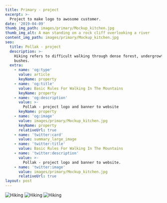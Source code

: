 ```yaml
---
title: Primary - project
excerpt: >-
  Project to make logo to awosome customer. 
date: '2019-04-09'
thumb_img_path: images/primary/Mockup_kitchen.jpg
thumb_img_alt: A man standing on a rock cliff overlooking a river
content_img_path: images/primary/Mockup_kitchen.jpg
seo:
  title: Pollak - project
  description: >-
    Hiking refers to difficult walking through dense forest, undergrowth, or
    bushes.
  extra:
    - name: 'og:type'
      value: article
      keyName: property
    - name: 'og:title'
      value: Basic Rules For Walking In The Mountains
      keyName: property
    - name: 'og:description'
      value: >-
        Pollak - project logo and banner to website
      keyName: property
    - name: 'og:image'
      value: images/primary/Mockup_kitchen.jpg
      keyName: property
      relativeUrl: true
    - name: 'twitter:card'
      value: summary_large_image
    - name: 'twitter:title'
      value: Basic Rules For Walking In The Mountains
    - name: 'twitter:description'
      value: >-
        Pollak - project logo and banner to website.
    - name: 'twitter:image'
      value: images/primary/Mockup_kitchen.jpg
      relativeUrl: true
layout: post
---
```


![Hiking](/images/primary/Mockup_kitchen.jpg)
![Hiking](/images/primary/kitchen_manu_Mockup.jpg)
![Hiking](/images/primary/primary_Poster_Mockup.jpg)
